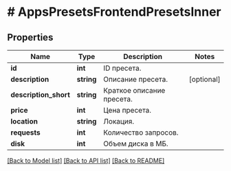 # # AppsPresetsFrontendPresetsInner

## Properties

Name | Type | Description | Notes
------------ | ------------- | ------------- | -------------
**id** | **int** | ID пресета. |
**description** | **string** | Описание пресета. | [optional]
**description_short** | **string** | Краткое описание пресета. |
**price** | **int** | Цена пресета. |
**location** | **string** | Локация. |
**requests** | **int** | Количество запросов. |
**disk** | **int** | Объем диска в МБ. |

[[Back to Model list]](../../README.md#models) [[Back to API list]](../../README.md#endpoints) [[Back to README]](../../README.md)
